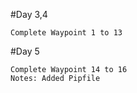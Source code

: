 
#Day 3,4

    Complete Waypoint 1 to 13


#Day 5

    Complete Waypoint 14 to 16
    Notes: Added Pipfile